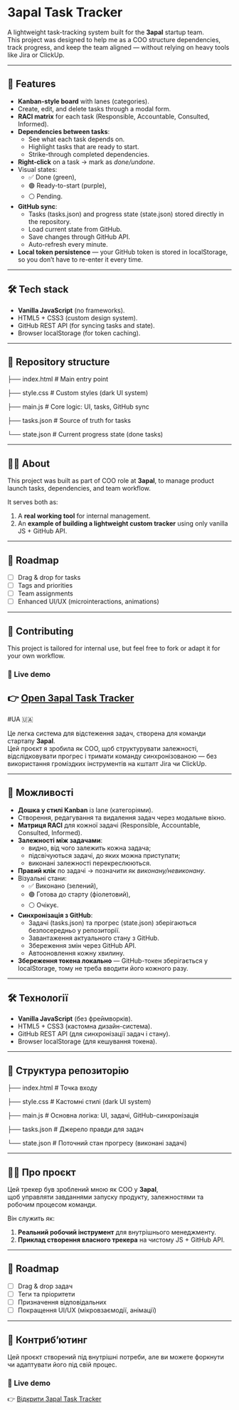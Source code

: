 # 3apal Task Tracker

A lightweight task-tracking system built for the **3apal** startup team.  
This project was designed to help me as a COO structure dependencies, track progress, and keep the team aligned — without relying on heavy tools like Jira or ClickUp.

---

## 🌟 Features
- **Kanban-style board** with lanes (categories).
- Create, edit, and delete tasks through a modal form.
- **RACI matrix** for each task (Responsible, Accountable, Consulted, Informed).
- **Dependencies between tasks**:
  - See what each task depends on.
  - Highlight tasks that are ready to start.
  - Strike-through completed dependencies.
- **Right-click** on a task → mark as *done/undone*.
- Visual states:
  - ✅ Done (green),
  - 🟣 Ready-to-start (purple),
  - ⚪ Pending.
- **GitHub sync**:
  - Tasks (tasks.json) and progress state (state.json) stored directly in the repository.
  - Load current state from GitHub.
  - Save changes through GitHub API.
  - Auto-refresh every minute.
- **Local token persistence** — your GitHub token is stored in localStorage, so you don’t have to re-enter it every time.

---

## 🛠️ Tech stack
- **Vanilla JavaScript** (no frameworks).
- HTML5 + CSS3 (custom design system).
- GitHub REST API (for syncing tasks and state).
- Browser localStorage (for token caching).

---


## 📂 Repository structure

├── index.html        # Main entry point

├── style.css         # Custom styles (dark UI system)

├── main.js           # Core logic: UI, tasks, GitHub sync

├── tasks.json        # Source of truth for tasks

└── state.json        # Current progress state (done tasks)

---

## 👩‍💻 About

This project was built as part of COO role at **3apal**,
to manage product launch tasks, dependencies, and team workflow.

It serves both as:

1. A **real working tool** for internal management.
2. An **example of building a lightweight custom tracker** using only vanilla JS + GitHub API.

---

## 📌 Roadmap

* [ ] Drag & drop for tasks
* [ ] Tags and priorities
* [ ] Team assignments
* [ ] Enhanced UI/UX (microinteractions, animations)

---

## 🤝 Contributing

This project is tailored for internal use, but feel free to fork or adapt it for your own workflow.

### 🔗 Live demo
👉 [Open 3apal Task Tracker](https://yevheniia-biliaieva.github.io/3apal-task-tracker/)
---

#UA 🇺🇦

Це легка система для відстеження задач, створена для команди стартапу **3apal**.  
Цей проєкт я зробила як COO, щоб структурувати залежності, відслідковувати прогрес і тримати команду синхронізованою — без використання громіздких інструментів на кшталт Jira чи ClickUp.

---

## 🌟 Можливості
- **Дошка у стилі Kanban** із lane (категоріями).
- Створення, редагування та видалення задач через модальне вікно.
- **Матриця RACI** для кожної задачі (Responsible, Accountable, Consulted, Informed).
- **Залежності між задачами**:
  - видно, від чого залежить кожна задача;
  - підсвічуються задачі, до яких можна приступати;
  - виконані залежності перекреслюються.
- **Правий клік** по задачі → позначити як *виконану/невиконану*.
- Візуальні стани:
  - ✅ Виконано (зелений),
  - 🟣 Готова до старту (фіолетовий),
  - ⚪ Очікує.
- **Синхронізація з GitHub**:
  - Задачі (tasks.json) та прогрес (state.json) зберігаються безпосередньо у репозиторії.
  - Завантаження актуального стану з GitHub.
  - Збереження змін через GitHub API.
  - Автооновлення кожну хвилину.
- **Збереження токена локально** — GitHub-токен зберігається у localStorage, тому не треба вводити його кожного разу.

---

## 🛠️ Технології
- **Vanilla JavaScript** (без фреймворків).
- HTML5 + CSS3 (кастомна дизайн-система).
- GitHub REST API (для синхронізації задач і стану).
- Browser localStorage (для кешування токена).

---

## 📂 Структура репозиторію

├── index.html # Точка входу

├── style.css # Кастомні стилі (dark UI system)

├── main.js # Основна логіка: UI, задачі, GitHub-синхронізація

├── tasks.json # Джерело правди для задач

└── state.json # Поточний стан прогресу (виконані задачі)

---

## 👩‍💻 Про проєкт
Цей трекер був зроблений мною як COO у **3apal**,  
щоб управляти завданнями запуску продукту, залежностями та робочим процесом команди.

Він служить як:

1. **Реальний робочий інструмент** для внутрішнього менеджменту.
2. **Приклад створення власного трекера** на чистому JS + GitHub API.

---

## 📌 Roadmap
- [ ] Drag & drop задач
- [ ] Теги та пріоритети
- [ ] Призначення відповідальних
- [ ] Покращення UI/UX (мікровзаємодії, анімації)

---

## 🤝 Контрибʼютинг
Цей проєкт створений під внутрішні потреби, але ви можете форкнути чи адаптувати його під свій процес.

### 🔗 Live demo
👉 [Відкрити 3apal Task Tracker](https://yevheniia-biliaieva.github.io/3apal-task-tracker/)

